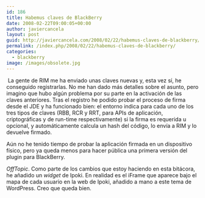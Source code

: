 ```yaml
---
id: 186
title: Habemus claves de BlackBerry
date: 2008-02-22T09:00:05+00:00
author: javiercancela
layout: post
guid: http://javiercancela.com/2008/02/22/habemus-claves-de-blackberry/
permalink: /index.php/2008/02/22/habemus-claves-de-blackberry/
categories:
  - blackberry
image: /images/obsolete.jpg
---
```

 La gente de RIM me ha enviado unas claves nuevas y, esta vez sí, he conseguido registrarlas. No me han dado más detalles sobre el asunto, pero imagino que hubo algún problema por su parte en la activación de las claves anteriores. Tras el registro he podido probar el proceso de firma desde el JDE y ha funcionado bien: el entorno indica para cada uno de los tres tipos de claves (RBB, RCR y RRT, para APIs de aplicación, criptográficas y de run-time respectivamente) si la firma es requerida u opcional, y automáticamente calcula un hash del código, lo envía a RIM y lo devuelve firmado.

Aún no he tenido tiempo de probar la aplicación firmada en un dispositivo físico, pero ya queda menos para hacer pública una primera versión del plugin para BlackBerry.

_OffTopic_. Como parte de los cambios que estoy haciendo en esta bitácora, he añadido un _widget_ de Ipoki. En realidad es el iFrame que aparece bajo el mapa de cada usuario en la web de Ipoki, añadido a mano a este tema de WordPress. Creo que queda bien.